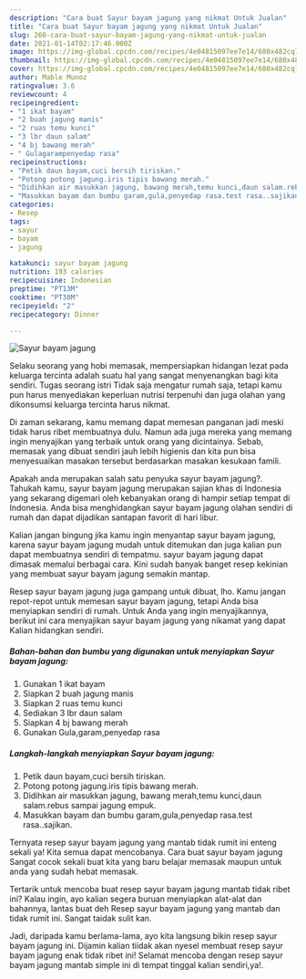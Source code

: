 ```yaml
---
description: "Cara buat Sayur bayam jagung yang nikmat Untuk Jualan"
title: "Cara buat Sayur bayam jagung yang nikmat Untuk Jualan"
slug: 260-cara-buat-sayur-bayam-jagung-yang-nikmat-untuk-jualan
date: 2021-01-14T02:17:46.000Z
image: https://img-global.cpcdn.com/recipes/4e04815097ee7e14/680x482cq70/sayur-bayam-jagung-foto-resep-utama.jpg
thumbnail: https://img-global.cpcdn.com/recipes/4e04815097ee7e14/680x482cq70/sayur-bayam-jagung-foto-resep-utama.jpg
cover: https://img-global.cpcdn.com/recipes/4e04815097ee7e14/680x482cq70/sayur-bayam-jagung-foto-resep-utama.jpg
author: Mable Munoz
ratingvalue: 3.6
reviewcount: 4
recipeingredient:
- "1 ikat bayam"
- "2 buah jagung manis"
- "2 ruas temu kunci"
- "3 lbr daun salam"
- "4 bj bawang merah"
- " Gulagarampenyedap rasa"
recipeinstructions:
- "Petik daun bayam,cuci bersih tiriskan."
- "Potong potong jagung.iris tipis bawang merah."
- "Didihkan air masukkan jagung, bawang merah,temu kunci,daun salam.rebus sampai jagung empuk."
- "Masukkan bayam dan bumbu garam,gula,penyedap rasa.test rasa..sajikan."
categories:
- Resep
tags:
- sayur
- bayam
- jagung

katakunci: sayur bayam jagung 
nutrition: 193 calories
recipecuisine: Indonesian
preptime: "PT13M"
cooktime: "PT38M"
recipeyield: "2"
recipecategory: Dinner

---
```



![Sayur bayam jagung](https://img-global.cpcdn.com/recipes/4e04815097ee7e14/680x482cq70/sayur-bayam-jagung-foto-resep-utama.jpg)

Selaku seorang yang hobi memasak, mempersiapkan hidangan lezat pada keluarga tercinta adalah suatu hal yang sangat menyenangkan bagi kita sendiri. Tugas seorang istri Tidak saja mengatur rumah saja, tetapi kamu pun harus menyediakan keperluan nutrisi terpenuhi dan juga olahan yang dikonsumsi keluarga tercinta harus nikmat.

Di zaman  sekarang, kamu memang dapat memesan panganan jadi meski tidak harus ribet membuatnya dulu. Namun ada juga mereka yang memang ingin menyajikan yang terbaik untuk orang yang dicintainya. Sebab, memasak yang dibuat sendiri jauh lebih higienis dan kita pun bisa menyesuaikan masakan tersebut berdasarkan masakan kesukaan famili. 



Apakah anda merupakan salah satu penyuka sayur bayam jagung?. Tahukah kamu, sayur bayam jagung merupakan sajian khas di Indonesia yang sekarang digemari oleh kebanyakan orang di hampir setiap tempat di Indonesia. Anda bisa menghidangkan sayur bayam jagung olahan sendiri di rumah dan dapat dijadikan santapan favorit di hari libur.

Kalian jangan bingung jika kamu ingin menyantap sayur bayam jagung, karena sayur bayam jagung mudah untuk ditemukan dan juga kalian pun dapat membuatnya sendiri di tempatmu. sayur bayam jagung dapat dimasak memalui berbagai cara. Kini sudah banyak banget resep kekinian yang membuat sayur bayam jagung semakin mantap.

Resep sayur bayam jagung juga gampang untuk dibuat, lho. Kamu jangan repot-repot untuk memesan sayur bayam jagung, tetapi Anda bisa menyiapkan sendiri di rumah. Untuk Anda yang ingin menyajikannya, berikut ini cara menyajikan sayur bayam jagung yang nikamat yang dapat Kalian hidangkan sendiri.

<!--inarticleads1-->

##### Bahan-bahan dan bumbu yang digunakan untuk menyiapkan Sayur bayam jagung:

1. Gunakan 1 ikat bayam
1. Siapkan 2 buah jagung manis
1. Siapkan 2 ruas temu kunci
1. Sediakan 3 lbr daun salam
1. Siapkan 4 bj bawang merah
1. Gunakan  Gula,garam,penyedap rasa




<!--inarticleads2-->

##### Langkah-langkah menyiapkan Sayur bayam jagung:

1. Petik daun bayam,cuci bersih tiriskan.
1. Potong potong jagung.iris tipis bawang merah.
1. Didihkan air masukkan jagung, bawang merah,temu kunci,daun salam.rebus sampai jagung empuk.
1. Masukkan bayam dan bumbu garam,gula,penyedap rasa.test rasa..sajikan.




Ternyata resep sayur bayam jagung yang mantab tidak rumit ini enteng sekali ya! Kita semua dapat mencobanya. Cara buat sayur bayam jagung Sangat cocok sekali buat kita yang baru belajar memasak maupun untuk anda yang sudah hebat memasak.

Tertarik untuk mencoba buat resep sayur bayam jagung mantab tidak ribet ini? Kalau ingin, ayo kalian segera buruan menyiapkan alat-alat dan bahannya, lantas buat deh Resep sayur bayam jagung yang mantab dan tidak rumit ini. Sangat taidak sulit kan. 

Jadi, daripada kamu berlama-lama, ayo kita langsung bikin resep sayur bayam jagung ini. Dijamin kalian tiidak akan nyesel membuat resep sayur bayam jagung enak tidak ribet ini! Selamat mencoba dengan resep sayur bayam jagung mantab simple ini di tempat tinggal kalian sendiri,ya!.

